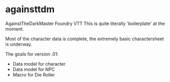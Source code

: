 # againsttdm
AgainstTheDarkMaster Foundry VTT
This is quite literally 'boilerplate' at the moment.

Most of the character data is complete, the extremely basic charactersheet is underway.

The goals for version .01:
- Data model for character
- Data model for NPC
- Macro for Die Roller
